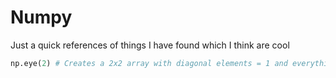 # Numpy
    
Just a quick references of things I have found which I think are cool
    
```python
np.eye(2) # Creates a 2x2 array with diagonal elements = 1 and everything else = 0
```
